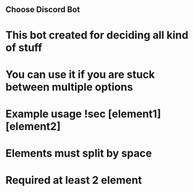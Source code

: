 ## Choose Discord Bot

# This bot created for deciding all kind of stuff
# You can use it if you are stuck between multiple options
# Example usage !sec [element1] [element2] 
# Elements must split by space
# Required at least 2 element

